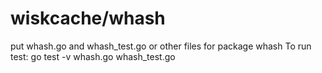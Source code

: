 # wiskcache/whash
put whash.go and whash_test.go or other files for package whash
To run test:
go test -v whash.go whash_test.go
